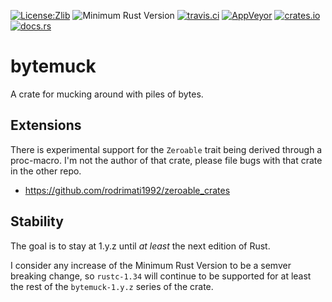 [![License:Zlib](https://img.shields.io/badge/License-Zlib-brightgreen.svg)](https://opensource.org/licenses/Zlib)
![Minimum Rust Version](https://img.shields.io/badge/Min%20Rust-1.34-green.svg)
[![travis.ci](https://travis-ci.org/Lokathor/bytemuck.svg?branch=master)](https://travis-ci.org/Lokathor/bytemuck)
[![AppVeyor](https://ci.appveyor.com/api/projects/status/hgr4if0snmkmqj88/branch/master?svg=true)](https://ci.appveyor.com/project/Lokathor/bytemuck/branch/master)
[![crates.io](https://img.shields.io/crates/v/bytemuck.svg)](https://crates.io/crates/bytemuck)
[![docs.rs](https://docs.rs/bytemuck/badge.svg)](https://docs.rs/bytemuck/)

# bytemuck

A crate for mucking around with piles of bytes.

## Extensions

There is experimental support for the `Zeroable` trait being derived through a
proc-macro. I'm not the author of that crate, please file bugs with that crate
in the other repo.

* https://github.com/rodrimati1992/zeroable_crates

## Stability

The goal is to stay at 1.y.z until _at least_ the next edition of Rust.

I consider any increase of the Minimum Rust Version to be a semver breaking change,
so `rustc-1.34` will continue to be supported for at least the rest of the
`bytemuck-1.y.z` series of the crate.
